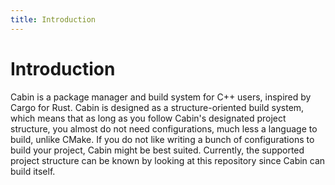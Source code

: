 ```yaml
---
title: Introduction
---
```


# Introduction

Cabin is a package manager and build system for C++ users, inspired by Cargo for Rust.  Cabin is designed as a structure-oriented build system, which means that as long as you follow Cabin's designated project structure, you almost do not need configurations, much less a language to build, unlike CMake.  If you do not like writing a bunch of configurations to build your project, Cabin might be best suited.  Currently, the supported project structure can be known by looking at this repository since Cabin can build itself.
